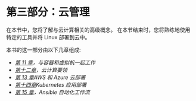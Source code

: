 # 第三部分：云管理

在本节中，您将了解与云计算相关的高级概念。 在本节结束时，您将熟练地使用特定的工具并将 Linux 部署到云中。

本书的这一部分由以下几章组成:

*   [*第 11 章*](11.html#_idTextAnchor192)*，与容器和虚拟机一起工作*
*   [*第十二章*](12.html#_idTextAnchor212)*，云计算要领*
*   [*第 13 章*](13.html#_idTextAnchor239)*AWS 和 Azure 云部署*
*   [*第十四章*](14.html#_idTextAnchor252)*Kubernetes 应用部署*
*   [*第 15 章*](15.html#_idTextAnchor268)*，Ansible 自动化工作流*